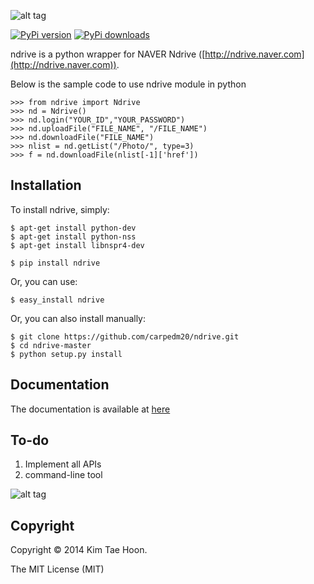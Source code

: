 ![alt tag](http://1.bp.blogspot.com/-4YYXRULcA6E/UwsBlXow3FI/AAAAAAAACSM/k2MC9klWoI8/s1600/ndrive.png)

[![PyPi version](https://pypip.in/v/ndrive/badge.png)](https://crate.io/packages/ndrive/)
[![PyPi downloads](https://pypip.in/d/ndrive/badge.png)](https://crate.io/packages/ndrive/)

ndrive is a python wrapper for NAVER Ndrive ([http://ndrive.naver.com](http://ndrive.naver.com)).

Below is the sample code to use ndrive module in python

    >>> from ndrive import Ndrive
    >>> nd = Ndrive()
    >>> nd.login("YOUR_ID","YOUR_PASSWORD")
    >>> nd.uploadFile("FILE_NAME", "/FILE_NAME")
    >>> nd.downloadFile("FILE_NAME")
    >>> nlist = nd.getList("/Photo/", type=3)
    >>> f = nd.downloadFile(nlist[-1]['href'])


Installation
---------------
To install ndrive, simply:

    $ apt-get install python-dev
    $ apt-get install python-nss
    $ apt-get install libnspr4-dev    

    $ pip install ndrive

Or, you can use:

    $ easy_install ndrive

Or, you can also install manually:

    $ git clone https://github.com/carpedm20/ndrive.git
    $ cd ndrive-master
    $ python setup.py install


Documentation
-------------

The documentation is available at [here](http://carpedm20.github.io/ndrive/)


To-do
-----

1. Implement all APIs
2. command-line tool

![alt tag](http://2.bp.blogspot.com/-pwk0vl3XcAQ/UwsYboRWXlI/AAAAAAAACSw/5d8lKu4RuYg/s1600/cmd2.png)


Copyright
---------

Copyright © 2014 Kim Tae Hoon.

The MIT License (MIT)
